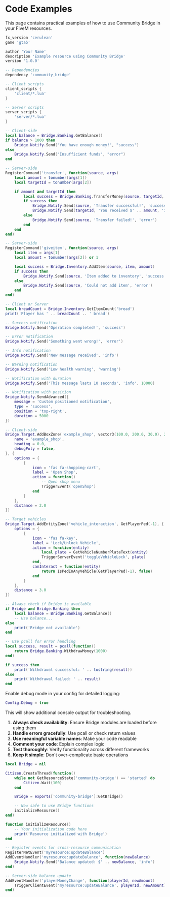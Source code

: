 # Code Examples

This page contains practical examples of how to use Community Bridge in your FiveM resources.



```lua
fx_version 'cerulean'
game 'gta5'

author 'Your Name'
description 'Example resource using Community Bridge'
version '1.0.0'

-- Dependencies
dependency 'community_bridge'

-- Client scripts
client_scripts {
    'client/*.lua'
}

-- Server scripts
server_scripts {
    'server/*.lua'
}
```



```lua
-- Client-side
local balance = Bridge.Banking.GetBalance()
if balance > 1000 then
    Bridge.Notify.Send("You have enough money!", "success")
else
    Bridge.Notify.Send("Insufficient funds", "error")
end
```


```lua
-- Server-side
RegisterCommand('transfer', function(source, args)
    local amount = tonumber(args[1])
    local targetId = tonumber(args[2])

    if amount and targetId then
        local success = Bridge.Banking.TransferMoney(source, targetId, amount)
        if success then
            Bridge.Notify.Send(source, 'Transfer successful!', 'success')
            Bridge.Notify.Send(targetId, 'You received $' .. amount, 'info')
        else
            Bridge.Notify.Send(source, 'Transfer failed!', 'error')
        end
    end
end)
```



```lua
-- Server-side
RegisterCommand('giveitem', function(source, args)
    local item = args[1]
    local amount = tonumber(args[2]) or 1

    local success = Bridge.Inventory.AddItem(source, item, amount)
    if success then
        Bridge.Notify.Send(source, 'Item added to inventory', 'success')
    else
        Bridge.Notify.Send(source, 'Could not add item', 'error')
    end
end)
```


```lua
-- Client or Server
local breadCount = Bridge.Inventory.GetItemCount('bread')
print('Player has ' .. breadCount .. ' bread')
```



```lua
-- Success notification
Bridge.Notify.Send('Operation completed!', 'success')

-- Error notification
Bridge.Notify.Send('Something went wrong!', 'error')

-- Info notification
Bridge.Notify.Send('New message received', 'info')

-- Warning notification
Bridge.Notify.Send('Low health warning', 'warning')
```


```lua
-- Notification with duration
Bridge.Notify.Send('This message lasts 10 seconds', 'info', 10000)

-- Notification with position
Bridge.Notify.SendAdvanced({
    message = 'Custom positioned notification',
    type = 'success',
    position = 'top-right',
    duration = 5000
})
```



```lua
-- Client-side
Bridge.Target.AddBoxZone('example_shop', vector3(100.0, 200.0, 30.0), 2.0, 2.0, {
    name = 'example_shop',
    heading = 0.0,
    debugPoly = false,
}, {
    options = {
        {
            icon = 'fas fa-shopping-cart',
            label = 'Open Shop',
            action = function()
                -- Open shop menu
                TriggerEvent('openShop')
            end
        }
    },
    distance = 2.0
})
```


```lua
-- Target vehicles
Bridge.Target.AddEntityZone('vehicle_interaction', GetPlayerPed(-1), {
    options = {
        {
            icon = 'fas fa-key',
            label = 'Lock/Unlock Vehicle',
            action = function(entity)
                local plate = GetVehicleNumberPlateText(entity)
                TriggerServerEvent('toggleVehicleLock', plate)
            end,
            canInteract = function(entity)
                return IsPedInAnyVehicle(GetPlayerPed(-1), false)
            end
        }
    },
    distance = 3.0
})
```



```lua
-- Always check if Bridge is available
if Bridge and Bridge.Banking then
    local balance = Bridge.Banking.GetBalance()
    -- Use balance...
else
    print('Bridge not available')
end

-- Use pcall for error handling
local success, result = pcall(function()
    return Bridge.Banking.WithdrawMoney(1000)
end)

if success then
    print('Withdrawal successful: ' .. tostring(result))
else
    print('Withdrawal failed: ' .. result)
end
```


Enable debug mode in your config for detailed logging:

```lua
Config.Debug = true
```

This will show additional console output for troubleshooting.


1. **Always check availability**: Ensure Bridge modules are loaded before using them
2. **Handle errors gracefully**: Use pcall or check return values
3. **Use meaningful variable names**: Make your code readable
4. **Comment your code**: Explain complex logic
5. **Test thoroughly**: Verify functionality across different frameworks
6. **Keep it simple**: Don't over-complicate basic operations



```lua
local Bridge = nil

Citizen.CreateThread(function()
    while not GetResourceState('community-bridge') == 'started' do
        Citizen.Wait(100)
    end

    Bridge = exports['community-bridge']:GetBridge()

    -- Now safe to use Bridge functions
    initializeResource()
end)

function initializeResource()
    -- Your initialization code here
    print('Resource initialized with Bridge')
end
```


```lua
-- Register events for cross-resource communication
RegisterNetEvent('myresource:updateBalance')
AddEventHandler('myresource:updateBalance', function(newBalance)
    Bridge.Notify.Send('Balance updated: $' .. newBalance, 'info')
end)

-- Server-side balance update
AddEventHandler('playerMoneyChange', function(playerId, newAmount)
    TriggerClientEvent('myresource:updateBalance', playerId, newAmount)
end)
```
